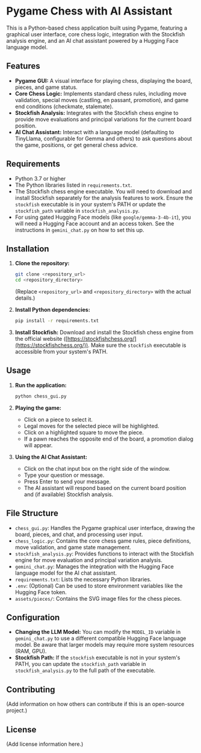 # Pygame Chess with AI Assistant

This is a Python-based chess application built using Pygame, featuring a graphical user interface, core chess logic, integration with the Stockfish analysis engine, and an AI chat assistant powered by a Hugging Face language model.

## Features

*   **Pygame GUI:** A visual interface for playing chess, displaying the board, pieces, and game status.
*   **Core Chess Logic:** Implements standard chess rules, including move validation, special moves (castling, en passant, promotion), and game end conditions (checkmate, stalemate).
*   **Stockfish Analysis:** Integrates with the Stockfish chess engine to provide move evaluations and principal variations for the current board position.
*   **AI Chat Assistant:** Interact with a language model (defaulting to TinyLlama, configurable for Gemma and others) to ask questions about the game, positions, or get general chess advice.

## Requirements

*   Python 3.7 or higher
*   The Python libraries listed in `requirements.txt`.
*   The Stockfish chess engine executable. You will need to download and install Stockfish separately for the analysis features to work. Ensure the `stockfish` executable is in your system's PATH or update the `stockfish_path` variable in `stockfish_analysis.py`.
*   For using gated Hugging Face models (like `google/gemma-3-4b-it`), you will need a Hugging Face account and an access token. See the instructions in `gemini_chat.py` on how to set this up.

## Installation

1.  **Clone the repository:**
    ```bash
    git clone <repository_url>
    cd <repository_directory>
    ```
    (Replace `<repository_url>` and `<repository_directory>` with the actual details.)

2.  **Install Python dependencies:**
    ```bash
    pip install -r requirements.txt
    ```

3.  **Install Stockfish:**
    Download and install the Stockfish chess engine from the official website ([https://stockfishchess.org/](https://stockfishchess.org/)). Make sure the `stockfish` executable is accessible from your system's PATH.

## Usage

1.  **Run the application:**
    ```bash
    python chess_gui.py
    ```

2.  **Playing the game:**
    *   Click on a piece to select it.
    *   Legal moves for the selected piece will be highlighted.
    *   Click on a highlighted square to move the piece.
    *   If a pawn reaches the opposite end of the board, a promotion dialog will appear.

3.  **Using the AI Chat Assistant:**
    *   Click on the chat input box on the right side of the window.
    *   Type your question or message.
    *   Press Enter to send your message.
    *   The AI assistant will respond based on the current board position and (if available) Stockfish analysis.

## File Structure

*   `chess_gui.py`: Handles the Pygame graphical user interface, drawing the board, pieces, and chat, and processing user input.
*   `chess_logic.py`: Contains the core chess game rules, piece definitions, move validation, and game state management.
*   `stockfish_analysis.py`: Provides functions to interact with the Stockfish engine for move evaluation and principal variation analysis.
*   `gemini_chat.py`: Manages the integration with the Hugging Face language model for the AI chat assistant.
*   `requirements.txt`: Lists the necessary Python libraries.
*   `.env`: (Optional) Can be used to store environment variables like the Hugging Face token.
*   `assets/pieces/`: Contains the SVG image files for the chess pieces.

## Configuration

*   **Changing the LLM Model:** You can modify the `MODEL_ID` variable in `gemini_chat.py` to use a different compatible Hugging Face language model. Be aware that larger models may require more system resources (RAM, GPU).
*   **Stockfish Path:** If the `stockfish` executable is not in your system's PATH, you can update the `stockfish_path` variable in `stockfish_analysis.py` to the full path of the executable.

## Contributing

(Add information on how others can contribute if this is an open-source project.)

## License

(Add license information here.)
